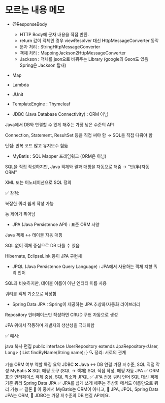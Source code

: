 # 모르는 내용 메모
- @ResponseBody
    - HTTP Body에 문자 내용을 직접 반환.
    - return 값이 객체인 경우 viewResolver 대신 HttpMessageConverter 동작
    - 문자 처리 : StringHttpMessageConverter
    - 객체 처리 : MappingJackson2HttpMessageConverter
    - Jackson : 객체를 json으로 바꿔주는 Library (google의 Gson도 있음 Spring은 Jackson 탑재)
- Map
- Lambda
- JUnit
- TemplateEngine : Thymeleaf

- JDBC (Java Database Connectivity) : ORM 아님

Java에서 DB와 연결할 수 있게 해주는 가장 낮은 수준의 API

Connection, Statement, ResultSet 등을 직접 써야 함 → SQL을 직접 다뤄야 함

단점: 반복 코드 많고 유지보수 힘듦


- MyBatis : SQL Mapper 프레임워크 (ORM은 아님)

SQL을 직접 작성하지만, Java 객체와 결과 매핑을 자동으로 해줌 → "반(半)자동 ORM"

XML 또는 어노테이션으로 SQL 정의

✅ 장점:

복잡한 쿼리 쉽게 작성 가능

능 제어가 뛰어남

- JPA (Java Persistence API) : 표준 ORM 사양

Java 객체 ↔ 테이블 자동 매핑

SQL 없이 객체 중심으로 DB 다룰 수 있음

Hibernate, EclipseLink 등이 JPA 구현체

- JPQL (Java Persistence Query Language) : JPA에서 사용하는 객체 지향 쿼리 언어

SQL과 비슷하지만, 테이블 이름이 아닌 엔티티 이름 사용

쿼리를 객체 기준으로 작성함

- Spring Data JPA : Spring이 제공하는 JPA 추상화/자동화 라이브러리

Repository 인터페이스만 작성하면 CRUD 구현 자동으로 생성

JPA 위에서 작동하며 개발자의 생산성을 극대화함

✅ 예시:

java
복사
편집
public interface UserRepository extends JpaRepository<User, Long> {
    List<User> findByName(String name);
}
🔍 정리: 서로의 관계

기술	ORM 여부	역할	특징 요약
JDBC	❌	Java ↔ DB 연결	가장 저수준, SQL 직접 작성
MyBatis	❌	SQL 매핑 도구 (SQL → 객체)	SQL 직접 작성, 매핑 자동
JPA	✅	ORM 표준 인터페이스	객체 중심, SQL 최소화
JPQL	✅	JPA 전용 쿼리 언어	SQL 대신 객체 기준 쿼리
Spring Data JPA	✅	JPA를 쉽게 쓰게 해주는 추상화	메서드 이름만으로 쿼리 가능
✅ 결론
🔸 이 중에서 MyBatis는 ORM이 아니고,
🔸 JPA, JPQL, Spring Data JPA는 ORM,
🔸 JDBC는 가장 저수준의 DB 연결 API예요.

